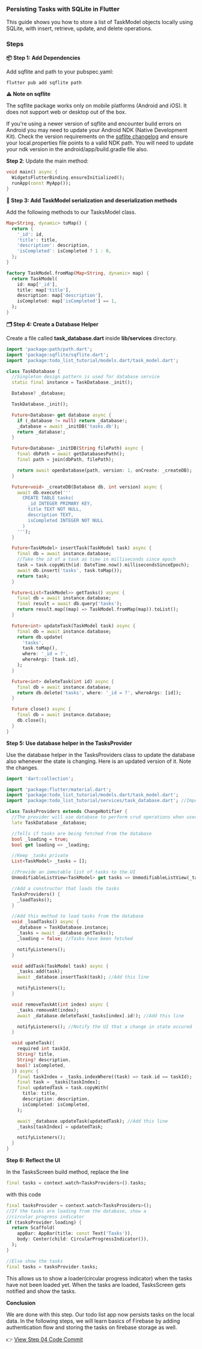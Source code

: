 ### Persisting Tasks with SQLite in Flutter

This guide shows you how to store a list of TaskModel objects locally using SQLite, with insert, retrieve, update, and delete operations.

### Steps

**📦 Step 1: Add Dependencies**

Add sqflite and path to your pubspec.yaml:

```bash
flutter pub add sqflite path
```

**⚠️ Note on sqflite**

The sqflite package works only on mobile platforms (Android and iOS). It does not support web or desktop out of the box.

If you're using a newer version of sqflite and encounter build errors on Android you may need to update your Android NDK (Native Development Kit). Check the version requirements on the [sqflite changelog](https://pub.dev/packages/sqflite/changelog) and ensure your local.properties file points to a valid NDK path. You will need to update your ndk version in the android/app/build.gradle file also.

**Step 2**:
Update the main method:

```dart
void main() async {
  WidgetsFlutterBinding.ensureInitialized();
  runApp(const MyApp());
}
```

**🧱 Step 3: Add TaskModel serialization and deserialization methods**

Add the following methods to our TasksModel class.

```dart
Map<String, dynamic> toMap() {
  return {
    '_id': id,
    'title': title,
    'description': description,
    'isCompleted': isCompleted ? 1 : 0,
  };
}

factory TaskModel.fromMap(Map<String, dynamic> map) {
  return TaskModel(
    id: map['_id'],
    title: map['title'],
    description: map['description'],
    isCompleted: map['isCompleted'] == 1,
  );
}
```

**🗂️ Step 4: Create a Database Helper**

Create a file called **task_database.dart** inside **lib/services** directory.

```dart
import 'package:path/path.dart';
import 'package:sqflite/sqflite.dart';
import 'package:todo_list_tutorial/models.dart/task_model.dart';

class TaskDatabase {
  //Singleton design pattern is used for database service
  static final instance = TaskDatabase._init();

  Database? _database;

  TaskDatabase._init();

  Future<Database> get database async {
    if (_database != null) return _database!;
    _database = await _initDB('tasks.db');
    return _database!;
  }

  Future<Database> _initDB(String filePath) async {
    final dbPath = await getDatabasesPath();
    final path = join(dbPath, filePath);

    return await openDatabase(path, version: 1, onCreate: _createDB);
  }

  Future<void> _createDB(Database db, int version) async {
    await db.execute('''
      CREATE TABLE tasks(
        _id INTEGER PRIMARY KEY,
        title TEXT NOT NULL,
        description TEXT,
        isCompleted INTEGER NOT NULL
      )
    ''');
  }

  Future<TaskModel> insertTask(TaskModel task) async {
    final db = await instance.database;
    //Take the id of a task as time in milliseconds since epoch
    task = task.copyWith(id: DateTime.now().millisecondsSinceEpoch);
    await db.insert('tasks', task.toMap());
    return task;
  }

  Future<List<TaskModel>> getTasks() async {
    final db = await instance.database;
    final result = await db.query('tasks');
    return result.map((map) => TaskModel.fromMap(map)).toList();
  }

  Future<int> updateTask(TaskModel task) async {
    final db = await instance.database;
    return db.update(
      'tasks',
      task.toMap(),
      where: '_id = ?',
      whereArgs: [task.id],
    );
  }

  Future<int> deleteTask(int id) async {
    final db = await instance.database;
    return db.delete('tasks', where: '_id = ?', whereArgs: [id]);
  }

  Future close() async {
    final db = await instance.database;
    db.close();
  }
}
```

**Step 5: Use database helper in the TasksProvider**

Use the database helper in the TasksProviders class to update the database also whenever the state is changing. Here is an updated version of it. Note the changes.

```dart
import 'dart:collection';

import 'package:flutter/material.dart';
import 'package:todo_list_tutorial/models.dart/task_model.dart';
import 'package:todo_list_tutorial/services/task_database.dart'; //Import the file

class TasksProviders extends ChangeNotifier {
  //The provider will use database to perform crud operations when user changes the data
  late TaskDatabase _database;

  //Tells if tasks are being fetched from the database
  bool _loading = true;
  bool get loading => _loading;

  //Keep _tasks private
  List<TaskModel> _tasks = [];

  //Provide an immutable list of tasks to the UI
  UnmodifiableListView<TaskModel> get tasks => UnmodifiableListView(_tasks);

  //Add a constructor that loads the tasks
  TasksProviders() {
    _loadTasks();
  }

  //Add this method to load tasks from the database
  void _loadTasks() async {
    _database = TaskDatabase.instance;
    _tasks = await _database.getTasks();
    _loading = false; //Tasks have been fetched

    notifyListeners();
  }

  void addTask(TaskModel task) async {
    _tasks.add(task);
    await _database.insertTask(task); //Add this line

    notifyListeners();
  }

  void removeTaskAt(int index) async {
    _tasks.removeAt(index);
    await _database.deleteTask(_tasks[index].id!); //Add this line

    notifyListeners(); //Notify the UI that a change in state occured
  }

  void upateTask({
    required int taskId,
    String? title,
    String? description,
    bool? isCompleted,
  }) async {
    final taskIndex = _tasks.indexWhere((task) => task.id == taskId);
    final task = _tasks[taskIndex];
    final updatedTask = task.copyWith(
      title: title,
      description: description,
      isCompleted: isCompleted,
    );

    await _database.updateTask(updatedTask); //Add this line
    _tasks[taskIndex] = updatedTask;

    notifyListeners();
  }
}
```

**Step 6: Reflect the UI**

In the TasksScreen build method, replace the line

```dart
final tasks = context.watch<TasksProviders>().tasks;
```

with this code

```dart
final tasksProvider = context.watch<TasksProviders>();
//If the tasks are loading from the database, show a
//circular progress indicator
if (tasksProvider.loading) {
  return Scaffold(
    appBar: AppBar(title: const Text('Tasks')),
    body: Center(child: CircularProgressIndicator()),
  );
}

//Else show the tasks
final tasks = tasksProvider.tasks;
```

This allows us to show a loader(circular progress indicator) when the tasks have not been loaded yet. When the tasks are loaded, TasksScreen gets notified and show the tasks.

**Conclusion**

We are done with this step. Our todo list app now persists tasks on the local data. In the following steps, we will learn basics of Firebase by adding authentication flow and storing the tasks on firebase storage as well.

👉 [View Step 04 Code Commit](commit_link_here_later)
